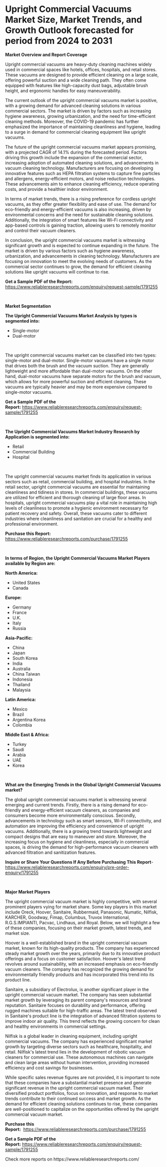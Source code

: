 <p><h1>Upright Commercial Vacuums Market Size, Market Trends, and Growth Outlook forecasted for period from 2024 to 2031</h1></p><p><strong>Market Overview and Report Coverage</strong></p>
<p><p>Upright commercial vacuums are heavy-duty cleaning machines widely used in commercial spaces like hotels, offices, hospitals, and retail stores. These vacuums are designed to provide efficient cleaning on a large scale, offering powerful suction and a wide cleaning path. They often come equipped with features like high-capacity dust bags, adjustable brush height, and ergonomic handles for easy maneuverability.</p><p>The current outlook of the upright commercial vacuums market is positive, with a growing demand for advanced cleaning solutions in various commercial sectors. The market is driven by factors such as increasing hygiene awareness, growing urbanization, and the need for time-efficient cleaning methods. Moreover, the COVID-19 pandemic has further emphasized the importance of maintaining cleanliness and hygiene, leading to a surge in demand for commercial cleaning equipment like upright vacuums.</p><p>The future of the upright commercial vacuums market appears promising, with a projected CAGR of 14.1% during the forecasted period. Factors driving this growth include the expansion of the commercial sector, increasing adoption of automated cleaning solutions, and advancements in vacuum cleaning technology. Manufacturers are focusing on developing innovative features such as HEPA filtration systems to capture fine particles and allergens, energy-efficient motors, and noise reduction technologies. These advancements aim to enhance cleaning efficiency, reduce operating costs, and provide a healthier indoor environment.</p><p>In terms of market trends, there is a rising preference for cordless upright vacuums, as they offer greater flexibility and ease of use. The demand for eco-friendly and energy-efficient vacuums is also increasing, driven by environmental concerns and the need for sustainable cleaning solutions. Additionally, the integration of smart features like Wi-Fi connectivity and app-based controls is gaining traction, allowing users to remotely monitor and control their vacuum cleaners.</p><p>In conclusion, the upright commercial vacuums market is witnessing significant growth and is expected to continue expanding in the future. The market is driven by various factors such as hygiene awareness, urbanization, and advancements in cleaning technology. Manufacturers are focusing on innovation to meet the evolving needs of customers. As the commercial sector continues to grow, the demand for efficient cleaning solutions like upright vacuums will continue to rise.</p></p>
<p><strong>Get a Sample PDF of the Report:</strong> <a href="https://www.reliableresearchreports.com/enquiry/request-sample/1791255">https://www.reliableresearchreports.com/enquiry/request-sample/1791255</a></p>
<p>&nbsp;</p>
<p><strong>Market Segmentation</strong></p>
<p><strong>The Upright Commercial Vacuums Market Analysis by types is segmented into:</strong></p>
<p><ul><li>Single-motor</li><li>Dual-motor</li></ul></p>
<p>&nbsp;</p>
<p><p>The upright commercial vacuums market can be classified into two types: single-motor and dual-motor. Single-motor vacuums have a single motor that drives both the brush and the vacuum suction. They are generally lightweight and more affordable than dual-motor vacuums. On the other hand, dual-motor vacuums have separate motors for the brush and vacuum, which allows for more powerful suction and efficient cleaning. These vacuums are typically heavier and may be more expensive compared to single-motor vacuums.</p></p>
<p><strong>Get a Sample PDF of the Report:</strong>&nbsp;<a href="https://www.reliableresearchreports.com/enquiry/request-sample/1791255">https://www.reliableresearchreports.com/enquiry/request-sample/1791255</a></p>
<p>&nbsp;</p>
<p><strong>The Upright Commercial Vacuums Market Industry Research by Application is segmented into:</strong></p>
<p><ul><li>Retail</li><li>Commercial Building</li><li>Hospital</li></ul></p>
<p>&nbsp;</p>
<p><p>The upright commercial vacuums market finds its application in various sectors such as retail, commercial building, and hospital industries. In the retail sector, upright commercial vacuums are essential for maintaining cleanliness and tidiness in stores. In commercial buildings, these vacuums are utilized for efficient and thorough cleaning of large floor areas. In hospitals, upright commercial vacuums play a vital role in maintaining high levels of cleanliness to promote a hygienic environment necessary for patient recovery and safety. Overall, these vacuums cater to different industries where cleanliness and sanitation are crucial for a healthy and professional environment.</p></p>
<p><strong>Purchase this Report:</strong>&nbsp; <a href="https://www.reliableresearchreports.com/purchase/1791255">https://www.reliableresearchreports.com/purchase/1791255</a></p>
<p>&nbsp;</p>
<p><strong>In terms of Region, the Upright Commercial Vacuums Market Players available by Region are:</strong></p>
<p>
    <p> <strong> North America: </strong>
        <ul>
            <li>United States</li>
            <li>Canada</li>
        </ul>
        </p> 
    <p> <strong> Europe: </strong>
        <ul>
            <li>Germany</li>
            <li>France</li>
            <li>U.K.</li>
            <li>Italy</li>
            <li>Russia</li>
        </ul>
        </p> 
    <p> <strong> Asia-Pacific: </strong>
        <ul>
            <li>China</li>
            <li>Japan</li>
            <li>South Korea</li>
            <li>India</li>
            <li>Australia</li>
            <li>China Taiwan</li>
            <li>Indonesia</li>
            <li>Thailand</li>
            <li>Malaysia</li>
        </ul>
        </p> 
    <p> <strong> Latin America: </strong>
        <ul>
            <li>Mexico</li>
            <li>Brazil</li>
            <li>Argentina Korea</li>
            <li>Colombia</li>
        </ul>
        </p> 
    <p> <strong> Middle East & Africa: </strong>
        <ul>
            <li>Turkey</li>
            <li>Saudi</li>
            <li>Arabia</li>
            <li>UAE</li>
            <li>Korea</li>
        </ul>
    </p>
    </p>
<p>&nbsp;</p>
<p><strong>What are the Emerging Trends in the Global Upright Commercial Vacuums market?</strong></p>
<p><p>The global upright commercial vacuums market is witnessing several emerging and current trends. Firstly, there is a rising demand for eco-friendly and energy-efficient vacuum cleaners, as companies and consumers become more environmentally conscious. Secondly, advancements in technology such as smart sensors, Wi-Fi connectivity, and automation are improving the efficiency and convenience of upright vacuums. Additionally, there is a growing trend towards lightweight and compact designs that are easy to maneuver and store. Moreover, the increasing focus on hygiene and cleanliness, especially in commercial spaces, is driving the demand for high-performance vacuum cleaners with advanced filtration and sanitization features.</p></p>
<p><strong>Inquire or Share Your Questions If Any Before Purchasing This Report</strong>- <a href="https://www.reliableresearchreports.com/enquiry/pre-order-enquiry/1791255">https://www.reliableresearchreports.com/enquiry/pre-order-enquiry/1791255</a></p>
<p>&nbsp;</p>
<p><strong>Major Market Players</strong></p>
<p><p>The upright commercial vacuum market is highly competitive, with several prominent players vying for market share. Some key players in this market include Oreck, Hoover, Sanitaire, Rubbermaid, Panasonic, Numatic, Nilfisk, KARCHER, Goodway, Fimap, Columbus, Truvox International, R.G.S.IMPIANTI, Pacvac, Lindhaus, and Royal. Below, we will highlight a few of these companies, focusing on their market growth, latest trends, and market size.</p><p>Hoover is a well-established brand in the upright commercial vacuum market, known for its high-quality products. The company has experienced steady market growth over the years, primarily due to its innovative product offerings and a focus on customer satisfaction. Hoover's latest trend revolves around sustainability, with an increased emphasis on eco-friendly vacuum cleaners. The company has recognized the growing demand for environmentally friendly products and has incorporated this trend into its product line.</p><p>Sanitaire, a subsidiary of Electrolux, is another significant player in the upright commercial vacuum market. The company has seen substantial market growth by leveraging its parent company's resources and brand reputation. Sanitaire focuses on durability and performance, offering rugged machines suitable for high-traffic areas. The latest trend observed in Sanitaire's product line is the integration of advanced filtration systems to improve indoor air quality. This trend reflects the growing concern for clean and healthy environments in commercial settings.</p><p>Nilfisk is a global leader in cleaning equipment, including upright commercial vacuums. The company has experienced significant market growth by targeting diverse sectors such as healthcare, hospitality, and retail. Nilfisk's latest trend lies in the development of robotic vacuum cleaners for commercial use. These autonomous machines can navigate and clean large areas without human intervention, providing increased efficiency and cost savings for businesses.</p><p>While specific sales revenue figures are not provided, it is important to note that these companies have a substantial market presence and generate significant revenue in the upright commercial vacuum market. Their diversified product portfolios, focus on innovation, and response to market trends contribute to their continued success and market growth. As the demand for efficient cleaning solutions continues to rise, these companies are well-positioned to capitalize on the opportunities offered by the upright commercial vacuum market.</p></p>
<p><strong>Purchase this Report:</strong>&nbsp;&nbsp;<a href="https://www.reliableresearchreports.com/purchase/1791255">https://www.reliableresearchreports.com/purchase/1791255</a></p>
<p></p>
<p><strong>Get a Sample PDF of the Report:</strong>&nbsp;<a href="https://www.reliableresearchreports.com/enquiry/request-sample/1791255">https://www.reliableresearchreports.com/enquiry/request-sample/1791255</a></p>
<p>Check more reports on https://www.reliableresearchreports.com/</p>